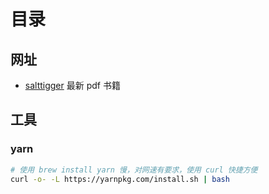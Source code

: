 # 目录

## 网址
- [salttigger](https://salttiger.com/) 最新 pdf 书籍

## 工具
### yarn
```bash
# 使用 brew install yarn 慢，对网速有要求，使用 curl 快捷方便
curl -o- -L https://yarnpkg.com/install.sh | bash
```